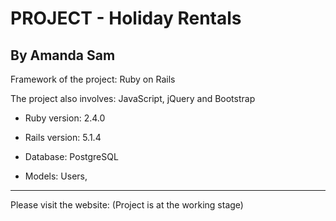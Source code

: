 # PROJECT - Holiday Rentals

## By Amanda Sam

Framework of the project: Ruby on Rails

The project also involves: JavaScript, jQuery and Bootstrap

* Ruby version: 2.4.0

* Rails version: 5.1.4

* Database: PostgreSQL

* Models: Users,

-------------------------------------------

Please visit the website:
(Project is at the working stage)
